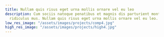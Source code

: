 ```yaml
---
title: Nullam quis risus eget urna mollis ornare vel eu leo
description: Cum sociis natoque penatibus et magnis dis parturient montes, nascetur
  ridiculus mus. Nullam quis risus eget urna mollis ornare vel eu leo.
low_res_image: "/assets/images/projects/comp4.jpg"
high_res_image: "/assets/images/projects/high4.jpg"
---
```


